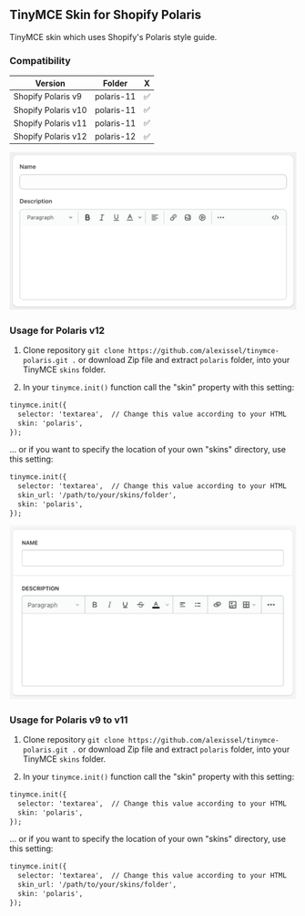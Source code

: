 ## TinyMCE Skin for Shopify Polaris

TinyMCE skin which uses Shopify's Polaris style guide.

### Compatibility

| Version             |   Folder   | X                  |
| ------------------- | :--------: | ------------------ |
| Shopify Polaris v9  | polaris-11 | :white_check_mark: |
| Shopify Polaris v10 | polaris-11 | :white_check_mark: |
| Shopify Polaris v11 | polaris-11 | :white_check_mark: |
| Shopify Polaris v12 | polaris-12 | :white_check_mark: |

![TinyMCE Skin for Shopify Polaris](screenshot-12.png)

### Usage for Polaris v12

1. Clone repository `git clone https://github.com/alexissel/tinymce-polaris.git .` or download Zip file and extract `polaris` folder, into your TinyMCE `skins` folder.

2. In your `tinymce.init()` function call the "skin" property with this setting:

```
tinymce.init({
  selector: 'textarea',  // Change this value according to your HTML
  skin: 'polaris',
});
```

... or if you want to specify the location of your own "skins" directory, use this setting:

```
tinymce.init({
  selector: 'textarea',  // Change this value according to your HTML
  skin_url: '/path/to/your/skins/folder',
  skin: 'polaris',
});
```

![TinyMCE Skin for Shopify Polaris](screenshot-11.png)

### Usage for Polaris v9 to v11

1. Clone repository `git clone https://github.com/alexissel/tinymce-polaris.git .` or download Zip file and extract `polaris` folder, into your TinyMCE `skins` folder.

2. In your `tinymce.init()` function call the "skin" property with this setting:

```
tinymce.init({
  selector: 'textarea',  // Change this value according to your HTML
  skin: 'polaris',
});
```

... or if you want to specify the location of your own "skins" directory, use this setting:

```
tinymce.init({
  selector: 'textarea',  // Change this value according to your HTML
  skin_url: '/path/to/your/skins/folder',
  skin: 'polaris',
});
```
